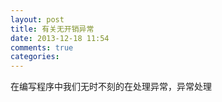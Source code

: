 ```yaml
---
layout: post
title: 有关无开销异常
date: 2013-12-18 11:54
comments: true
categories: 
---
```


在编写程序中我们无时不刻的在处理异常，异常处理
